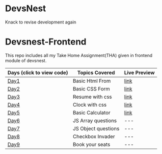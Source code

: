 # DevsNest
Knack to revise development again

# Devsnest-Frontend

This repo includes all my Take Home Assignment(THA) given in frontend module of devsnest.

| Days (click to view code)         | Topics Covered      | Live Preview                                                                 |
| --------------------------------- | ------------------- | ---------------------------------------------------------------------------- |
| [Day1](https://github.com/Komal7209/DevsNest/tree/master/Day1 )                  | Basic Html From     | [link](https://vinitpal.github.io/Devsnest-Frontend/day-01/index.html)       |
| [Day2](https://github.com/Komal7209/DevsNest/tree/master/Day%202)                  | Basic CSS Form      | [link](https://vinitpal.github.io/Devsnest-Frontend/day-02)                  |
| [Day3](https://github.com/Komal7209/DevsNest/tree/master/Day3)                  | Resume with css     | [link](https://vinitpal.github.io/Devsnest-Frontend/day-03)                  |
| [Day4](https://github.com/Komal7209/DevsNest/tree/master/Day%204)                  | Clock with css      | [link](https://vinitpal.github.io/Devsnest-Frontend/day-04)                  |
| [Day5](https://github.com/Komal7209/DevsNest/tree/master/Day%205) | Basic Calculator    | [link](https://vinitpal.github.io/Devsnest-Frontend/day-05/basic_calculator) |
| [Day6](https://github.com/Komal7209/DevsNest/tree/master/Day%206)                  | JS Array questions  | ---                                                                          |
| [Day7](./day-07/script.js)        | JS Object questions | ---                                                                          |
| [Day8](./day-08/script.js)        | Checkbox Invader    | ---                                                                          |
| [Day9](./day-09)                  | Book your seats     | ---                                                                          |

